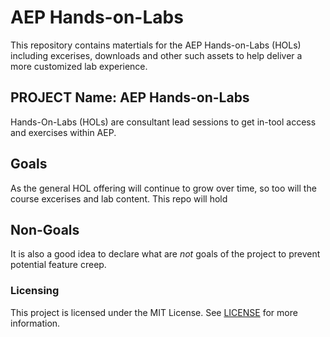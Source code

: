 # AEP Hands-on-Labs

This repository contains matertials for the AEP Hands-on-Labs (HOLs) including excerises, downloads
and other such assets to help deliver a more customized lab experience. 

## PROJECT Name: AEP Hands-on-Labs

Hands-On-Labs (HOLs) are consultant lead sessions to get in-tool access and exercises within AEP.

## Goals

As the general HOL offering will continue to grow over time, so too will the course
excerises and lab content.  This repo will hold

## Non-Goals

It is also a good idea to declare what are _not_ goals of the project to prevent
potential feature creep.

### Licensing

This project is licensed under the MIT License. See [LICENSE](LICENSE) for more information.
